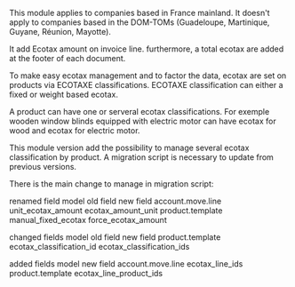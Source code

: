 This module applies to companies based in France mainland. It doesn't
apply to companies based in the DOM-TOMs (Guadeloupe, Martinique,
Guyane, Réunion, Mayotte).

It add Ecotax amount on invoice line. furthermore, a total ecotax are
added at the footer of each document.

To make easy ecotax management and to factor the data, ecotax are set
on products via ECOTAXE classifications. ECOTAXE classification can
either a fixed or weight based ecotax.

A product can have one or serveral ecotax classifications. For exemple
wooden window blinds equipped with electric motor can have ecotax for
wood and ecotax for electric motor.

This module version add the possibility to manage several ecotax
classification by product. A migration script is necessary to update
from previous versions.

There is the main change to manage in migration script:

renamed field model old field new field account.move.line
unit_ecotax_amount ecotax_amount_unit product.template
manual_fixed_ecotax force_ecotax_amount

changed fields model old field new field product.template
ecotax_classification_id ecotax_classification_ids

added fields model new field account.move.line ecotax_line_ids
product.template ecotax_line_product_ids
